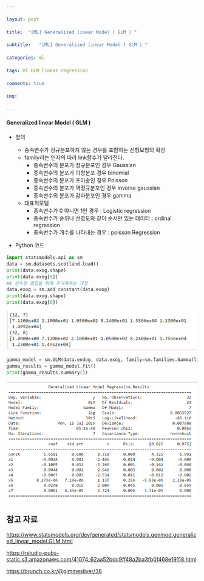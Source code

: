 ```yaml
---

layout: post

title:  "[ML] Generalized linear Model ( GLM ) "

subtitle:   "[ML] Generalized linear Model ( GLM ) "

categories: ml

tags: ml GLM linear regression

comments: true

img: 

---
```




#### Generalized linear Model ( GLM )

* 정의
  - 종속변수가 정규분포하지 않는 경우를 포함하는 선형모형의 확장 
  - family라는 인자의 따라 link함수가 달라진다.
    - 종속변수의 분포가 정규분포인 경우 Gaussian
    - 종속변수의 분포가 이항분포 경우 binomial
    - 종속변수의 분포가 포아송인 경우 Poisson
    - 종속변수의 분포가 역정규분포인 경우 inverse gaussian
    - 종속변수의 분포가 감마분포인 경우 gamma
  - 대표적모델
    - 종속변수가 0 아니면 1인 경우 : Logistic regression
    - 종속변수가 순위나 선호도와 같이 순서만 있는 데이터 : ordinal regression
    - 종속변수가 개수를 나타내는 경우 : poisson Regression



* Python 코드

```python
import statsmodels.api as sm
data = sm.datasets.scotland.load()
print(data.exog.shape)
print(data.exog[0])
## 상수항 결합을 위해 추가해주는 과정 
data.exog = sm.add_constant(data.exog)
print(data.exog.shape)
print(data.exog[0])
```

![Generalized_linear_model_image_1](/assets/img/machine_learning/Generalized_linear_model_image_1.PNG)

```python
gamma_model = sm.GLM(data.endog, data.exog, family=sm.families.Gamma(link=sm.genmod.families.links.log))
gamma_results = gamma_model.fit()
print(gamma_results.summary())
```

![Generalized_linear_model_image_2](/assets/img/machine_learning/Generalized_linear_model_image_2.PNG)



## 참고 자료

https://www.statsmodels.org/dev/generated/statsmodels.genmod.generalized_linear_model.GLM.html

https://rstudio-pubs-static.s3.amazonaws.com/41074_62aa52bdc9ff48a2ba3fb0f468e19118.html

https://brunch.co.kr/@gimmesilver/38